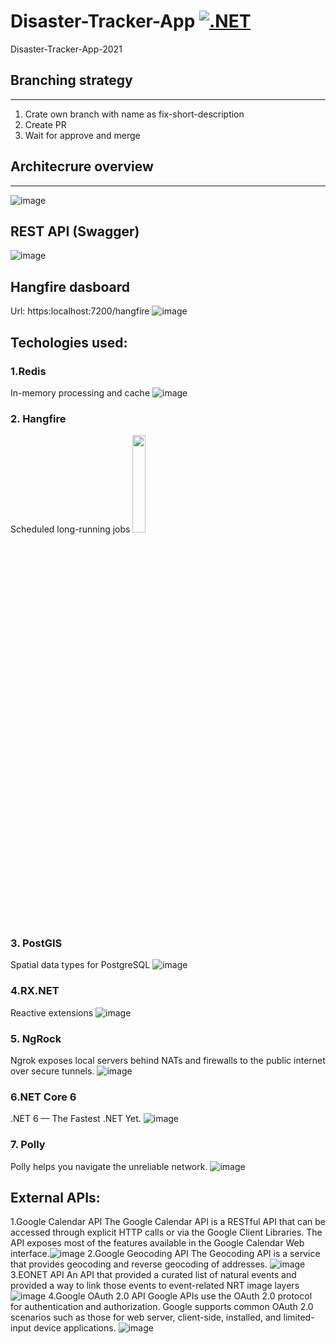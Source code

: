 # Disaster-Tracker-App [![.NET](https://github.com/FairyFox5700/Disaster-Tracker-App/actions/workflows/dotnet.yml/badge.svg)](https://github.com/FairyFox5700/Disaster-Tracker-App/actions/workflows/dotnet.yml)
Disaster-Tracker-App-2021

## Branching strategy
_________________________________________
1. Crate own branch with name as
fix-short-description
2. Create PR
3. Wait for approve and merge

## Architecrure overview
_________________________________________
![image](https://user-images.githubusercontent.com/46414904/149184756-887074c6-9e86-4b2e-b374-1bf2ce77df9a.png)

## REST API (Swagger)

![image](https://user-images.githubusercontent.com/46414904/149184451-d8855ba4-7cf7-4f16-bee8-8c2c098eaf26.png)

## Hangfire dasboard

Url: https:localhost:7200/hangfire
![image](https://user-images.githubusercontent.com/46414904/149184665-51679ca9-b96b-4a23-abd8-e1808185f22a.png)

## Techologies used:

### 1.Redis 
In-memory  processing and  cache
![image](https://user-images.githubusercontent.com/46414904/149185243-cc4bc418-cabc-4483-a7db-32920f87f2a0.png)
### 2. Hangfire
Scheduled long-running  jobs
<img src="https://user-images.githubusercontent.com/46414904/149185307-bde69b96-1674-435e-be3e-3163debf72e6.png" width=20% height=20%>
### 3. PostGIS
Spatial data types for  PostgreSQL
![image](https://user-images.githubusercontent.com/46414904/149185350-178254b2-c209-49a6-b04a-f84bebdb79d6.png)
### 4.RX.NET
Reactive extensions
![image](https://user-images.githubusercontent.com/46414904/149185460-a59fe0f4-5c4b-461e-865e-6d6cceb46e6a.png)
### 5. NgRock
Ngrok exposes local  servers behind NATs and  firewalls to the public  internet over secure  tunnels.
![image](https://user-images.githubusercontent.com/46414904/149185522-90015143-02c0-4129-aeca-0f3e0c6769eb.png)
### 6.NET Core 6 
.NET 6 — The Fastest .NET Yet.
![image](https://user-images.githubusercontent.com/46414904/149185635-2b275229-6937-4fa9-a800-8e9db38f1019.png)
### 7. Polly 
Polly helps you  navigate the unreliable  network.
![image](https://user-images.githubusercontent.com/46414904/149185754-cb088735-e981-4a81-92fe-11966594ba0f.png)


## External APIs:

1.Google Calendar API 
The Google Calendar API is a RESTful API that can be  accessed through explicit HTTP calls or via the Google Client  Libraries. The API exposes most of the features available in  the Google Calendar Web interface.![image](https://user-images.githubusercontent.com/46414904/149185950-2faf51ed-c9cf-4433-b7cf-946e9bfe9b2d.png)
2.Google Geocoding API
The Geocoding API is a service that provides geocoding and  reverse geocoding of addresses. ![image](https://user-images.githubusercontent.com/46414904/149186017-f42f43dd-c957-4dd6-b0eb-12ba744ee41e.png)
3.EONET API
An API that provided a curated list of natural events and  provided a way to link those events to event-related NRT  image layers
![image](https://user-images.githubusercontent.com/46414904/149186108-2dc98d5d-f52d-4bb9-b007-d42e79282733.png)
4.Google OAuth 2.0 API
Google APIs use the OAuth 2.0 protocol for authentication  and authorization. Google supports common OAuth 2.0  scenarios such as those for web server, client-side, installed,  and limited-input device applications.
![image](https://user-images.githubusercontent.com/46414904/149186151-6d26948c-3b6f-4806-8b99-2422ee3dc37b.png)










